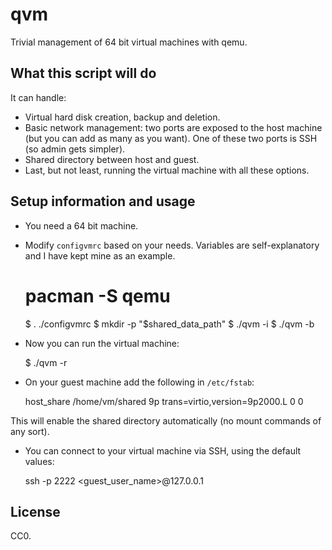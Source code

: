 # qvm

Trivial management of 64 bit virtual machines with qemu.

## What this script will do

It can handle:

- Virtual hard disk creation, backup and deletion.
- Basic network management: two ports are exposed to the host
  machine (but you can add as many as you want). One of these 
  two ports is SSH (so admin gets simpler).
- Shared directory between host and guest.
- Last, but not least, running the virtual machine with all
  these options.

## Setup information and usage

- You need a 64 bit machine.
- Modify `configvmrc` based on your needs.
  Variables are self-explanatory and I have kept mine 
  as an example.

    # pacman -S qemu
    $ . ./configvmrc
    $ mkdir -p "$shared_data_path"
    $ ./qvm -i
    $ ./qvm -b

- Now you can run the virtual machine:

    $ ./qvm -r

- On your guest machine add the following in `/etc/fstab`:

    host_share   /home/vm/shared    9p      trans=virtio,version=9p2000.L   0 0

This will enable the shared directory automatically (no mount commands of any 
sort).

- You can connect to your virtual machine via SSH, using the default values:

    ssh -p 2222 <guest_user_name>@127.0.0.1

## License

CC0.
